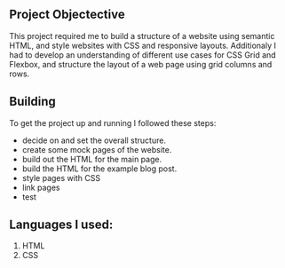 ## Project Objectective
This project required me to build a structure of a website using semantic HTML, and style websites with CSS and responsive layouts. Additionaly I had to develop an understanding of different use cases for CSS Grid and Flexbox, and structure the layout of a web page using grid columns and rows.

## Building
To get the project up and running I followed these steps:

- decide on and set the overall structure.
- create some mock pages of the website.
- build out the HTML for the main page.
- build the HTML for the example blog post.
- style pages with CSS
- link pages
- test

## Languages I used: 
1. HTML
2. CSS
